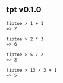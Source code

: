 
## tpt v0.1.0
```
tiptoe > 1 + 1
=> 2

tiptoe > 2 * 3
=> 6

tiptoe > 5 / 2
=> 2

tiptoe > 13 / 3 + 1
=> 5
```